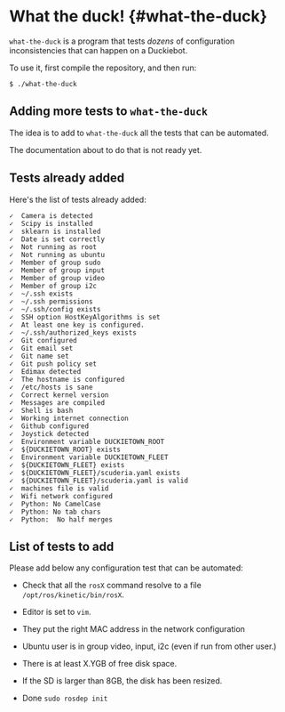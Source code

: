 # What the duck! {#what-the-duck}

`what-the-duck` is a program that tests *dozens* of configuration
inconsistencies that can happen on a Duckiebot.

To use it, first compile the repository, and then run:

    $ ./what-the-duck

## Adding more tests to `what-the-duck`

The idea is to add to `what-the-duck` all the tests that can be automated.

The documentation about to do that is not ready yet.

<!-- The current tests are available in the file:

    ./catkin_ws/src/what_the_duck/list_of_checks.py -->



## Tests already added

Here's the list of tests already added:

    ✓  Camera is detected
    ✓  Scipy is installed
    ✓  sklearn is installed
    ✓  Date is set correctly
    ✓  Not running as root
    ✓  Not running as ubuntu
    ✓  Member of group sudo
    ✓  Member of group input
    ✓  Member of group video
    ✓  Member of group i2c
    ✓  ~/.ssh exists
    ✓  ~/.ssh permissions
    ✓  ~/.ssh/config exists
    ✓  SSH option HostKeyAlgorithms is set
    ✓  At least one key is configured.
    ✓  ~/.ssh/authorized_keys exists
    ✓  Git configured
    ✓  Git email set
    ✓  Git name set
    ✓  Git push policy set
    ✓  Edimax detected
    ✓  The hostname is configured
    ✓  /etc/hosts is sane
    ✓  Correct kernel version
    ✓  Messages are compiled
    ✓  Shell is bash
    ✓  Working internet connection
    ✓  Github configured
    ✓  Joystick detected
    ✓  Environment variable DUCKIETOWN_ROOT
    ✓  ${DUCKIETOWN_ROOT} exists
    ✓  Environment variable DUCKIETOWN_FLEET
    ✓  ${DUCKIETOWN_FLEET} exists
    ✓  ${DUCKIETOWN_FLEET}/scuderia.yaml exists
    ✓  ${DUCKIETOWN_FLEET}/scuderia.yaml is valid
    ✓  machines file is valid
    ✓  Wifi network configured
    ✓  Python: No CamelCase
    ✓  Python: No tab chars
    ✓  Python:  No half merges

## List of tests to add

Please add below any configuration test that can be automated:

* Check that all the `rosX` command
  resolve to a file `/opt/ros/kinetic/bin/rosX`.

* Editor is set to `vim`.

* They put the right MAC address in the network configuration

* Ubuntu user is in group video, input, i2c (even if run from other user.)

* There is at least X.YGB of free disk space.

* If the SD is larger than 8GB, the disk has been resized.

* Done `sudo rosdep init`

<!-- * .forward file -->
